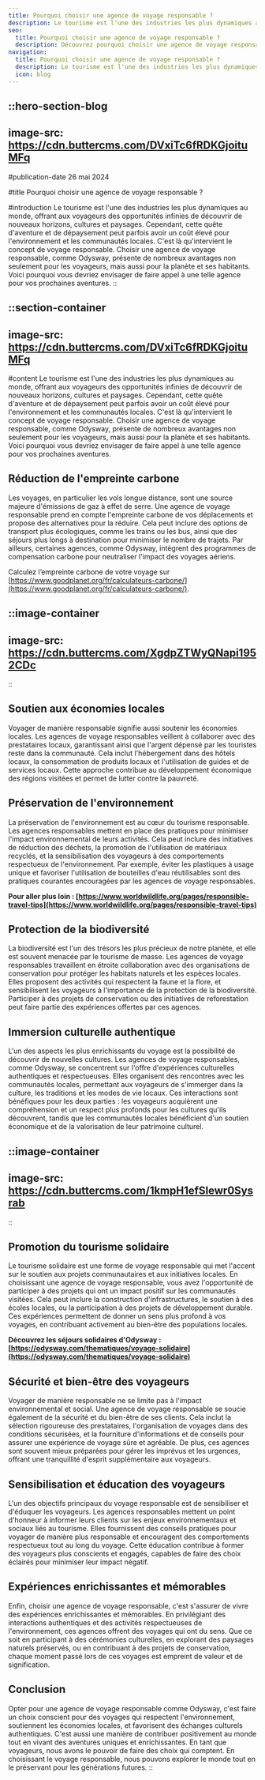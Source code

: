 ```yaml
---
title: Pourquoi choisir une agence de voyage responsable ?
description: Le tourisme est l'une des industries les plus dynamiques au monde, offrant aux voyageurs des opportunités infinies de découvrir de nouveaux horizons, cultures et paysages. Cependant, cette quête d'aventure et de dépaysement peut parfois avoir un coût élevé pour l'environnement et les communautés locales. C'est là qu'intervient le concept de ...
seo:
  title: Pourquoi choisir une agence de voyage responsable ?
  description: Découvrez pourquoi choisir une agence de voyage responsable est essentiel pour réduire votre empreinte carbone, soutenir les économies locales, préserver l'environnement et vivre des expériences culturelles authentiques.
navigation:
  title: Pourquoi choisir une agence de voyage responsable ?
  description: Le tourisme est l'une des industries les plus dynamiques au monde, offrant aux voyageurs des opportunités infinies de découvrir de nouveaux horizons, cultures et paysages. Cependant, cette quête d'aventure et de dépaysement peut parfois avoir un coût élevé pour l'environnement et les communautés locales. C'est là qu'intervient le concept de ...
  icon: blog
---
```


::hero-section-blog
---
image-src: https://cdn.buttercms.com/DVxiTc6fRDKGjoituMFq
---
#publication-date
26 mai 2024

#title
Pourquoi choisir une agence de voyage responsable ?

#introduction
Le tourisme est l'une des industries les plus dynamiques au monde, offrant aux voyageurs des opportunités infinies de découvrir de nouveaux horizons, cultures et paysages. Cependant, cette quête d'aventure et de dépaysement peut parfois avoir un coût élevé pour l'environnement et les communautés locales. C'est là qu'intervient le concept de voyage responsable. Choisir une agence de voyage responsable, comme Odysway, présente de nombreux avantages non seulement pour les voyageurs, mais aussi pour la planète et ses habitants. Voici pourquoi vous devriez envisager de faire appel à une telle agence pour vos prochaines aventures.
::

::section-container
---
image-src: https://cdn.buttercms.com/DVxiTc6fRDKGjoituMFq
---
#content
Le tourisme est l'une des industries les plus dynamiques au monde, offrant aux voyageurs des opportunités infinies de découvrir de nouveaux horizons, cultures et paysages. Cependant, cette quête d'aventure et de dépaysement peut parfois avoir un coût élevé pour l'environnement et les communautés locales. C'est là qu'intervient le concept de voyage responsable. Choisir une agence de voyage responsable, comme Odysway, présente de nombreux avantages non seulement pour les voyageurs, mais aussi pour la planète et ses habitants. Voici pourquoi vous devriez envisager de faire appel à une telle agence pour vos prochaines aventures.

## Réduction de l'empreinte carbone

Les voyages, en particulier les vols longue distance, sont une source majeure d'émissions de gaz à effet de serre. Une agence de voyage responsable prend en compte l'empreinte carbone de vos déplacements et propose des alternatives pour la réduire. Cela peut inclure des options de transport plus écologiques, comme les trains ou les bus, ainsi que des séjours plus longs à destination pour minimiser le nombre de trajets. Par ailleurs, certaines agences, comme Odysway, intègrent des programmes de compensation carbone pour neutraliser l'impact des voyages aériens.

Calculez l’empreinte carbone de votre voyage sur [https://www.goodplanet.org/fr/calculateurs-carbone/](https://www.goodplanet.org/fr/calculateurs-carbone/).

::image-container
---
image-src: https://cdn.buttercms.com/XgdpZTWyQNapi1952CDc
---
::

## Soutien aux économies locales

Voyager de manière responsable signifie aussi soutenir les économies locales. Les agences de voyage responsables veillent à collaborer avec des prestataires locaux, garantissant ainsi que l'argent dépensé par les touristes reste dans la communauté. Cela inclut l'hébergement dans des hôtels locaux, la consommation de produits locaux et l'utilisation de guides et de services locaux. Cette approche contribue au développement économique des régions visitées et permet de lutter contre la pauvreté.

## Préservation de l'environnement

La préservation de l'environnement est au cœur du tourisme responsable. Les agences responsables mettent en place des pratiques pour minimiser l'impact environnemental de leurs activités. Cela peut inclure des initiatives de réduction des déchets, la promotion de l'utilisation de matériaux recyclés, et la sensibilisation des voyageurs à des comportements respectueux de l'environnement. Par exemple, éviter les plastiques à usage unique et favoriser l'utilisation de bouteilles d'eau réutilisables sont des pratiques courantes encouragées par les agences de voyage responsables.

**Pour aller plus loin : [https://www.worldwildlife.org/pages/responsible-travel-tips](https://www.worldwildlife.org/pages/responsible-travel-tips)**

## Protection de la biodiversité

La biodiversité est l'un des trésors les plus précieux de notre planète, et elle est souvent menacée par le tourisme de masse. Les agences de voyage responsables travaillent en étroite collaboration avec des organisations de conservation pour protéger les habitats naturels et les espèces locales. Elles proposent des activités qui respectent la faune et la flore, et sensibilisent les voyageurs à l'importance de la protection de la biodiversité. Participer à des projets de conservation ou des initiatives de reforestation peut faire partie des expériences offertes par ces agences.

## Immersion culturelle authentique

L'un des aspects les plus enrichissants du voyage est la possibilité de découvrir de nouvelles cultures. Les agences de voyage responsables, comme Odysway, se concentrent sur l'offre d'expériences culturelles authentiques et respectueuses. Elles organisent des rencontres avec les communautés locales, permettant aux voyageurs de s'immerger dans la culture, les traditions et les modes de vie locaux. Ces interactions sont bénéfiques pour les deux parties : les voyageurs acquièrent une compréhension et un respect plus profonds pour les cultures qu'ils découvrent, tandis que les communautés locales bénéficient d'un soutien économique et de la valorisation de leur patrimoine culturel.

::image-container
---
image-src: https://cdn.buttercms.com/1kmpH1efSIewr0Sysrab
---
::

## Promotion du tourisme solidaire

Le tourisme solidaire est une forme de voyage responsable qui met l'accent sur le soutien aux projets communautaires et aux initiatives locales. En choisissant une agence de voyage responsable, vous avez l'opportunité de participer à des projets qui ont un impact positif sur les communautés visitées. Cela peut inclure la construction d'infrastructures, le soutien à des écoles locales, ou la participation à des projets de développement durable. Ces expériences permettent de donner un sens plus profond à vos voyages, en contribuant activement au bien-être des populations locales.

**Découvrez les séjours solidaires d'Odysway : [https://odysway.com/thematiques/voyage-solidaire](https://odysway.com/thematiques/voyage-solidaire)**

## Sécurité et bien-être des voyageurs

Voyager de manière responsable ne se limite pas à l'impact environnemental et social. Une agence de voyage responsable se soucie également de la sécurité et du bien-être de ses clients. Cela inclut la sélection rigoureuse des prestataires, l'organisation de voyages dans des conditions sécurisées, et la fourniture d'informations et de conseils pour assurer une expérience de voyage sûre et agréable. De plus, ces agences sont souvent mieux préparées pour gérer les imprévus et les urgences, offrant une tranquillité d'esprit supplémentaire aux voyageurs.

## Sensibilisation et éducation des voyageurs

L'un des objectifs principaux du voyage responsable est de sensibiliser et d'éduquer les voyageurs. Les agences responsables mettent un point d'honneur à informer leurs clients sur les enjeux environnementaux et sociaux liés au tourisme. Elles fournissent des conseils pratiques pour voyager de manière plus responsable et encouragent des comportements respectueux tout au long du voyage. Cette éducation contribue à former des voyageurs plus conscients et engagés, capables de faire des choix éclairés pour minimiser leur impact négatif.

## Expériences enrichissantes et mémorables

Enfin, choisir une agence de voyage responsable, c'est s'assurer de vivre des expériences enrichissantes et mémorables. En privilégiant des interactions authentiques et des activités respectueuses de l'environnement, ces agences offrent des voyages qui ont du sens. Que ce soit en participant à des cérémonies culturelles, en explorant des paysages naturels préservés, ou en contribuant à des projets de conservation, chaque moment passé lors de ces voyages est empreint de valeur et de signification.

## Conclusion

Opter pour une agence de voyage responsable comme Odysway, c'est faire un choix conscient pour des voyages qui respectent l'environnement, soutiennent les économies locales, et favorisent des échanges culturels authentiques. C'est aussi une manière de contribuer positivement au monde tout en vivant des aventures uniques et enrichissantes. En tant que voyageurs, nous avons le pouvoir de faire des choix qui comptent. En choisissant le voyage responsable, nous pouvons explorer le monde tout en le préservant pour les générations futures.
::
